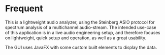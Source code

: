# Frequent

This is a lightweight audio analyzer, using the Steinberg ASIO protocol for spectrum analysis of a multichannel audio-stream.
The intended use-case of this application is in a live audio engineering setup, and therefore focuses on lightweight, quick setup and operation, as well as a great usability.

The GUI uses JavaFX with some custom built elements to display the data.
